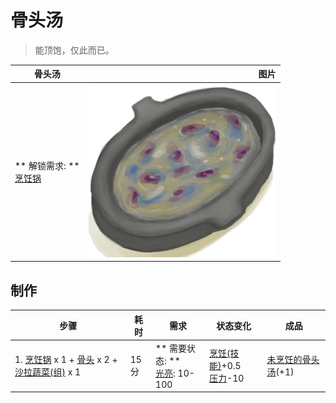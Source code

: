 # 骨头汤  
> 能顶饱，仅此而已。  
  
  骨头汤  |   图片   
 ----  |  ----:   
 ** 解锁需求: **<br>[烹饪锅](CookingPot.md)  |  <img decoding="async" src="Sprite/ScrappySoup.png" href="a.md" style="max-width:300px;max-height:300px;">   
  
## 制作  
步骤  |  耗时  |  需求  |  状态变化  |  成品  
----  |  ----  |  ----  |  ----  |  ----  
1. [烹饪锅](CookingPot.md) x 1 + [骨头](Bones.md) x 2 + [沙拉蔬菜(组)](GpTag_SaladGreens.md) x 1  |  15分  |  ** 需要状态: **<br>[光亮](Light.md): 10-100  |  [烹饪(技能)](Skill_Cooking.md)+0.5<br>[压力](Stress.md)-10  |  [未烹饪的骨头汤](BoneBrothUncooked.md)(+1)  
